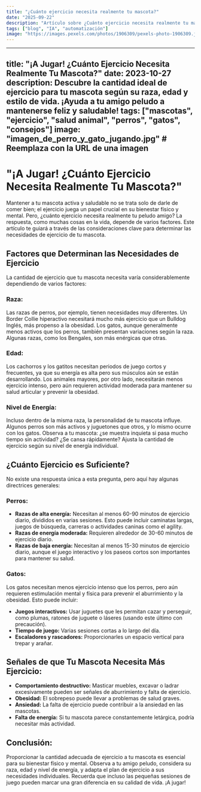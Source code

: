 ```yaml
---
title: "¿Cuánto ejercicio necesita realmente tu mascota?"
date: "2025-09-22"
description: "Artículo sobre ¿Cuánto ejercicio necesita realmente tu mascota?"
tags: ["blog", "IA", "automatización"]
image: "https://images.pexels.com/photos/1906309/pexels-photo-1906309.jpeg?auto=compress&cs=tinysrgb&h=350"
---
```


---
title: "¡A Jugar! ¿Cuánto Ejercicio Necesita Realmente Tu Mascota?"
date: 2023-10-27
description: Descubre la cantidad ideal de ejercicio para tu mascota según su raza, edad y estilo de vida. ¡Ayuda a tu amigo peludo a mantenerse feliz y saludable!
tags: ["mascotas", "ejercicio", "salud animal", "perros", "gatos", "consejos"]
image: "imagen_de_perro_y_gato_jugando.jpg" # Reemplaza con la URL de una imagen
---

# "¡A Jugar! ¿Cuánto Ejercicio Necesita Realmente Tu Mascota?"

Mantener a tu mascota activa y saludable no se trata solo de darle de comer bien; el ejercicio juega un papel crucial en su bienestar físico y mental. Pero, ¿cuánto ejercicio necesita realmente tu peludo amigo? La respuesta, como muchas cosas en la vida, depende de varios factores.  Este artículo te guiará a través de las consideraciones clave para determinar las necesidades de ejercicio de tu mascota.


## Factores que Determinan las Necesidades de Ejercicio

La cantidad de ejercicio que tu mascota necesita varía considerablemente dependiendo de varios factores:

### Raza:

Las razas de perros, por ejemplo, tienen necesidades muy diferentes. Un Border Collie hiperactivo necesitará mucho más ejercicio que un Bulldog Inglés, más propenso a la obesidad.  Los gatos, aunque generalmente menos activos que los perros, también presentan variaciones según la raza. Algunas razas, como los Bengales, son más enérgicas que otras.

### Edad:

Los cachorros y los gatitos necesitan periodos de juego cortos y frecuentes, ya que su energía es alta pero sus músculos aún se están desarrollando.  Los animales mayores, por otro lado, necesitarán menos ejercicio intenso, pero aún requieren actividad moderada para mantener su salud articular y prevenir la obesidad.

### Nivel de Energía:

Incluso dentro de la misma raza, la personalidad de tu mascota influye. Algunos perros son más activos y juguetones que otros, y lo mismo ocurre con los gatos. Observa a tu mascota: ¿se muestra inquieta si pasa mucho tiempo sin actividad? ¿Se cansa rápidamente? Ajusta la cantidad de ejercicio según su nivel de energía individual.


## ¿Cuánto Ejercicio es Suficiente?

No existe una respuesta única a esta pregunta, pero aquí hay algunas directrices generales:

### Perros:

* **Razas de alta energía:** Necesitan al menos 60-90 minutos de ejercicio diario, divididos en varias sesiones. Esto puede incluir caminatas largas, juegos de búsqueda, carreras o actividades caninas como el agility.
* **Razas de energía moderada:**  Requieren alrededor de 30-60 minutos de ejercicio diario.
* **Razas de baja energía:** Necesitan al menos 15-30 minutos de ejercicio diario, aunque el juego interactivo y los paseos cortos son importantes para mantener su salud.

### Gatos:

Los gatos necesitan menos ejercicio intenso que los perros, pero aún requieren estimulación mental y física para prevenir el aburrimiento y la obesidad.  Esto puede incluir:

* **Juegos interactivos:**  Usar juguetes que les permitan cazar y perseguir, como plumas, ratones de juguete o láseres (usando este último con precaución).
* **Tiempo de juego:**  Varias sesiones cortas a lo largo del día.
* **Escaladores y rascadores:**  Proporcionarles un espacio vertical para trepar y arañar.


## Señales de que Tu Mascota Necesita Más Ejercicio:

* **Comportamiento destructivo:**  Masticar muebles, excavar o ladrar excesivamente pueden ser señales de aburrimiento y falta de ejercicio.
* **Obesidad:**  El sobrepeso puede llevar a problemas de salud graves.
* **Ansiedad:**  La falta de ejercicio puede contribuir a la ansiedad en las mascotas.
* **Falta de energía:**  Si tu mascota parece constantemente letárgica, podría necesitar más actividad.


## Conclusión:

Proporcionar la cantidad adecuada de ejercicio a tu mascota es esencial para su bienestar físico y mental.  Observa a tu amigo peludo, considera su raza, edad y nivel de energía, y adapta el plan de ejercicio a sus necesidades individuales. Recuerda que incluso las pequeñas sesiones de juego pueden marcar una gran diferencia en su calidad de vida. ¡A jugar!
